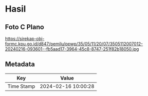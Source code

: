 # Hasil

## Foto C Plano

https://sirekap-obj-formc.kpu.go.id/d847/pemilu/ppwp/35/05/11/20/07/3505112007012-20240216-093601--fb5aad17-3964-45c8-8747-251f82b18050.jpg


## Metadata

| Key        | Value               |
| ---------- | ------------------- |
| Time Stamp | 2024-02-16 10:00:28 |



